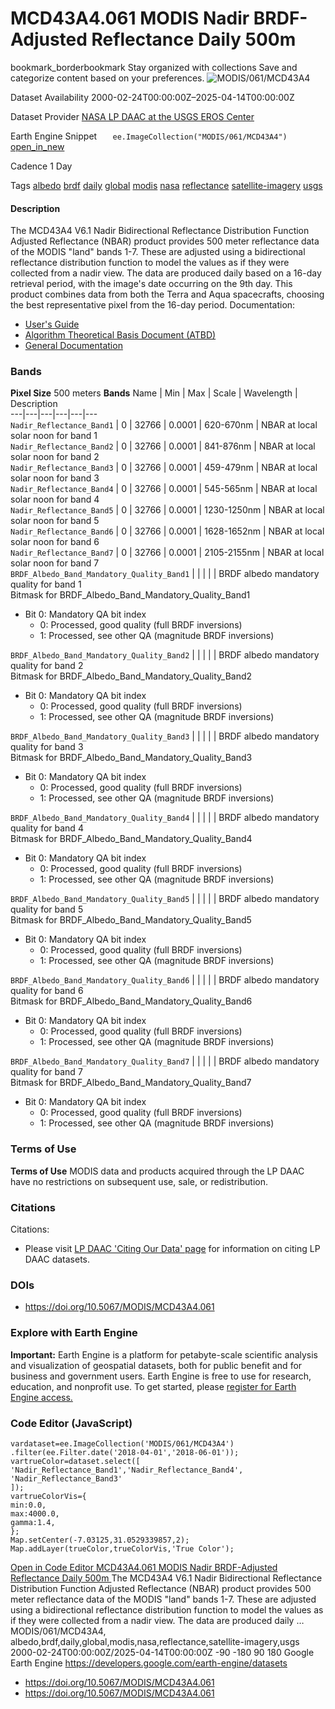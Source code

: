  
#  MCD43A4.061 MODIS Nadir BRDF-Adjusted Reflectance Daily 500m 
bookmark_borderbookmark Stay organized with collections  Save and categorize content based on your preferences. 
![MODIS/061/MCD43A4](https://developers.google.com/earth-engine/datasets/images/MODIS/MODIS_061_MCD43A4_sample.png) 

Dataset Availability
    2000-02-24T00:00:00Z–2025-04-14T00:00:00Z 

Dataset Provider
     [ NASA LP DAAC at the USGS EROS Center ](https://doi.org/10.5067/MODIS/MCD43A4.061) 

Earth Engine Snippet
     `    ee.ImageCollection("MODIS/061/MCD43A4")   ` [ open_in_new ](https://code.earthengine.google.com/?scriptPath=Examples:Datasets/MODIS/MODIS_061_MCD43A4) 

Cadence
    1 Day 

Tags
     [albedo](https://developers.google.com/earth-engine/datasets/tags/albedo) [brdf](https://developers.google.com/earth-engine/datasets/tags/brdf) [daily](https://developers.google.com/earth-engine/datasets/tags/daily) [global](https://developers.google.com/earth-engine/datasets/tags/global) [modis](https://developers.google.com/earth-engine/datasets/tags/modis) [nasa](https://developers.google.com/earth-engine/datasets/tags/nasa) [reflectance](https://developers.google.com/earth-engine/datasets/tags/reflectance) [satellite-imagery](https://developers.google.com/earth-engine/datasets/tags/satellite-imagery) [usgs](https://developers.google.com/earth-engine/datasets/tags/usgs)
#### Description
The MCD43A4 V6.1 Nadir Bidirectional Reflectance Distribution Function Adjusted Reflectance (NBAR) product provides 500 meter reflectance data of the MODIS "land" bands 1-7. These are adjusted using a bidirectional reflectance distribution function to model the values as if they were collected from a nadir view. The data are produced daily based on a 16-day retrieval period, with the image's date occurring on the 9th day. This product combines data from both the Terra and Aqua spacecrafts, choosing the best representative pixel from the 16-day period.
Documentation:
  * [User's Guide](https://www.umb.edu/spectralmass/terra_aqua_modis/v006)
  * [Algorithm Theoretical Basis Document (ATBD)](https://lpdaac.usgs.gov/documents/97/MCD43_ATBD.pdf)
  * [General Documentation](https://ladsweb.modaps.eosdis.nasa.gov/filespec/MODIS/61/MCD43A4)


### Bands
**Pixel Size** 500 meters 
**Bands**
Name | Min | Max | Scale | Wavelength | Description  
---|---|---|---|---|---  
`Nadir_Reflectance_Band1` |  0  |  32766  | 0.0001 | 620-670nm | NBAR at local solar noon for band 1  
`Nadir_Reflectance_Band2` |  0  |  32766  | 0.0001 | 841-876nm | NBAR at local solar noon for band 2  
`Nadir_Reflectance_Band3` |  0  |  32766  | 0.0001 | 459-479nm | NBAR at local solar noon for band 3  
`Nadir_Reflectance_Band4` |  0  |  32766  | 0.0001 | 545-565nm | NBAR at local solar noon for band 4  
`Nadir_Reflectance_Band5` |  0  |  32766  | 0.0001 | 1230-1250nm | NBAR at local solar noon for band 5  
`Nadir_Reflectance_Band6` |  0  |  32766  | 0.0001 | 1628-1652nm | NBAR at local solar noon for band 6  
`Nadir_Reflectance_Band7` |  0  |  32766  | 0.0001 | 2105-2155nm | NBAR at local solar noon for band 7  
`BRDF_Albedo_Band_Mandatory_Quality_Band1` |  |  |  |  | BRDF albedo mandatory quality for band 1  
Bitmask for BRDF_Albedo_Band_Mandatory_Quality_Band1
  * Bit 0: Mandatory QA bit index 
    * 0: Processed, good quality (full BRDF inversions)
    * 1: Processed, see other QA (magnitude BRDF inversions)

  
`BRDF_Albedo_Band_Mandatory_Quality_Band2` |  |  |  |  | BRDF albedo mandatory quality for band 2  
Bitmask for BRDF_Albedo_Band_Mandatory_Quality_Band2
  * Bit 0: Mandatory QA bit index 
    * 0: Processed, good quality (full BRDF inversions)
    * 1: Processed, see other QA (magnitude BRDF inversions)

  
`BRDF_Albedo_Band_Mandatory_Quality_Band3` |  |  |  |  | BRDF albedo mandatory quality for band 3  
Bitmask for BRDF_Albedo_Band_Mandatory_Quality_Band3
  * Bit 0: Mandatory QA bit index 
    * 0: Processed, good quality (full BRDF inversions)
    * 1: Processed, see other QA (magnitude BRDF inversions)

  
`BRDF_Albedo_Band_Mandatory_Quality_Band4` |  |  |  |  | BRDF albedo mandatory quality for band 4  
Bitmask for BRDF_Albedo_Band_Mandatory_Quality_Band4
  * Bit 0: Mandatory QA bit index 
    * 0: Processed, good quality (full BRDF inversions)
    * 1: Processed, see other QA (magnitude BRDF inversions)

  
`BRDF_Albedo_Band_Mandatory_Quality_Band5` |  |  |  |  | BRDF albedo mandatory quality for band 5  
Bitmask for BRDF_Albedo_Band_Mandatory_Quality_Band5
  * Bit 0: Mandatory QA bit index 
    * 0: Processed, good quality (full BRDF inversions)
    * 1: Processed, see other QA (magnitude BRDF inversions)

  
`BRDF_Albedo_Band_Mandatory_Quality_Band6` |  |  |  |  | BRDF albedo mandatory quality for band 6  
Bitmask for BRDF_Albedo_Band_Mandatory_Quality_Band6
  * Bit 0: Mandatory QA bit index 
    * 0: Processed, good quality (full BRDF inversions)
    * 1: Processed, see other QA (magnitude BRDF inversions)

  
`BRDF_Albedo_Band_Mandatory_Quality_Band7` |  |  |  |  | BRDF albedo mandatory quality for band 7  
Bitmask for BRDF_Albedo_Band_Mandatory_Quality_Band7
  * Bit 0: Mandatory QA bit index 
    * 0: Processed, good quality (full BRDF inversions)
    * 1: Processed, see other QA (magnitude BRDF inversions)

  
### Terms of Use
**Terms of Use**
MODIS data and products acquired through the LP DAAC have no restrictions on subsequent use, sale, or redistribution.
### Citations
Citations:
  * Please visit [LP DAAC 'Citing Our Data' page](https://lpdaac.usgs.gov/citing_our_data) for information on citing LP DAAC datasets.


### DOIs
  * [ https://doi.org/10.5067/MODIS/MCD43A4.061 ](https://doi.org/10.5067/MODIS/MCD43A4.061)


### Explore with Earth Engine
**Important:** Earth Engine is a platform for petabyte-scale scientific analysis and visualization of geospatial datasets, both for public benefit and for business and government users. Earth Engine is free to use for research, education, and nonprofit use. To get started, please [register for Earth Engine access.](https://console.cloud.google.com/earth-engine)
### Code Editor (JavaScript)
```
vardataset=ee.ImageCollection('MODIS/061/MCD43A4')
.filter(ee.Filter.date('2018-04-01','2018-06-01'));
vartrueColor=dataset.select([
'Nadir_Reflectance_Band1','Nadir_Reflectance_Band4',
'Nadir_Reflectance_Band3'
]);
vartrueColorVis={
min:0.0,
max:4000.0,
gamma:1.4,
};
Map.setCenter(-7.03125,31.0529339857,2);
Map.addLayer(trueColor,trueColorVis,'True Color');
```
[ Open in Code Editor ](https://code.earthengine.google.com/?scriptPath=Examples:Datasets/MODIS/MODIS_061_MCD43A4)
[ MCD43A4.061 MODIS Nadir BRDF-Adjusted Reflectance Daily 500m ](https://developers.google.com/earth-engine/datasets/catalog/MODIS_061_MCD43A4)
The MCD43A4 V6.1 Nadir Bidirectional Reflectance Distribution Function Adjusted Reflectance (NBAR) product provides 500 meter reflectance data of the MODIS "land" bands 1-7. These are adjusted using a bidirectional reflectance distribution function to model the values as if they were collected from a nadir view. The data are produced daily …
MODIS/061/MCD43A4, albedo,brdf,daily,global,modis,nasa,reflectance,satellite-imagery,usgs 
2000-02-24T00:00:00Z/2025-04-14T00:00:00Z
-90 -180 90 180 
Google Earth Engine
https://developers.google.com/earth-engine/datasets
  * [ https://doi.org/10.5067/MODIS/MCD43A4.061 ](https://doi.org/https://doi.org/10.5067/MODIS/MCD43A4.061)
  * [ https://doi.org/10.5067/MODIS/MCD43A4.061 ](https://doi.org/https://developers.google.com/earth-engine/datasets/catalog/MODIS_061_MCD43A4)


